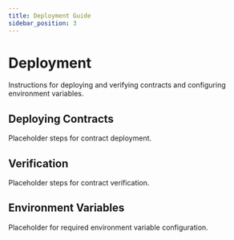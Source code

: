 ```yaml
---
title: Deployment Guide
sidebar_position: 3
---
```


# Deployment

Instructions for deploying and verifying contracts and configuring environment variables.

## Deploying Contracts

Placeholder steps for contract deployment.

## Verification

Placeholder steps for contract verification.

## Environment Variables

Placeholder for required environment variable configuration.

